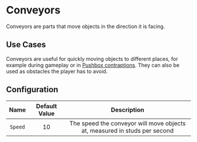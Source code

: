 # Conveyors

Conveyors are parts that move objects in the direction it is facing.

## Use Cases

Conveyors are useful for quickly moving objects to different places, for example during gameplay or in [Pushbox contraptions](pushbox-spawners.md). They can also be used as obstacles the player has to avoid.

## Configuration

| Name | Default Value | Description
|:-----:|:-----:|:-----:
| `Speed` | 10 | The speed the conveyor will move objects at, measured in studs per second